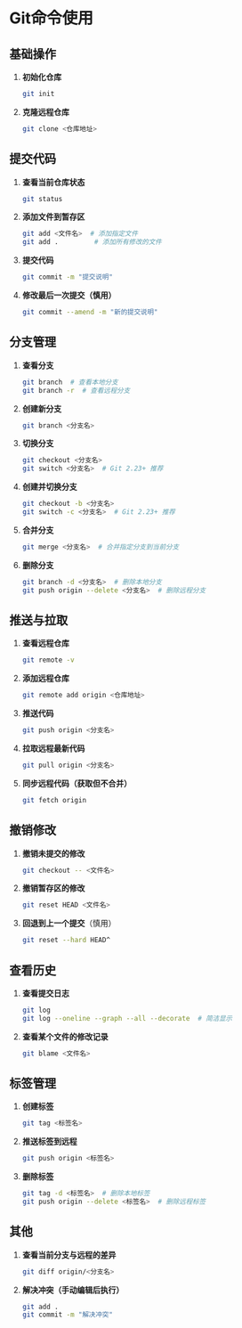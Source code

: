 # Git命令使用



## **基础操作**

1. **初始化仓库**

    ```bash
    git init
    ```

2. **克隆远程仓库**

    ```bash
    git clone <仓库地址>
    ```

## **提交代码**

1. **查看当前仓库状态**

    ```bash
    git status
    ```

2. **添加文件到暂存区**

    ```bash
    git add <文件名>  # 添加指定文件
    git add .         # 添加所有修改的文件
    ```

3. **提交代码**

    ```bash
    git commit -m "提交说明"
    ```

4. **修改最后一次提交（慎用）**

    ```bash
    git commit --amend -m "新的提交说明"
    ```

## **分支管理**

1. **查看分支**

    ```bash
    git branch  # 查看本地分支
    git branch -r  # 查看远程分支
    ```

2. **创建新分支**

    ```bash
    git branch <分支名>
    ```

3. **切换分支**

    ```bash
    git checkout <分支名>
    git switch <分支名>  # Git 2.23+ 推荐
    ```

4. **创建并切换分支**

    ```bash
    git checkout -b <分支名>
    git switch -c <分支名>  # Git 2.23+ 推荐
    ```

5. **合并分支**

    ```bash
    git merge <分支名>  # 合并指定分支到当前分支
    ```

6. **删除分支**

    ```bash
    git branch -d <分支名>  # 删除本地分支
    git push origin --delete <分支名>  # 删除远程分支
    ```

## **推送与拉取**

1. **查看远程仓库**

    ```bash
    git remote -v
    ```

2. **添加远程仓库**

    ```bash
    git remote add origin <仓库地址>
    ```

3. **推送代码**

    ```bash
    git push origin <分支名>
    ```

4. **拉取远程最新代码**

    ```bash
    git pull origin <分支名>
    ```

5. **同步远程代码（获取但不合并）**

    ```bash
    git fetch origin
    ```

## **撤销修改**

1. **撤销未提交的修改**

    ```bash
    git checkout -- <文件名>
    ```

2. **撤销暂存区的修改**

    ```bash
    git reset HEAD <文件名>
    ```

3. **回退到上一个提交**（慎用）

    ```bash
    git reset --hard HEAD^
    ```

## **查看历史**

1. **查看提交日志**

    ```bash
    git log
    git log --oneline --graph --all --decorate  # 简洁显示
    ```

2. **查看某个文件的修改记录**

    ```bash
    git blame <文件名>
    ```

## **标签管理**

1. **创建标签**

    ```bash
    git tag <标签名>
    ```

2. **推送标签到远程**

    ```bash
    git push origin <标签名>
    ```

3. **删除标签**

    ```bash
    git tag -d <标签名>  # 删除本地标签
    git push origin --delete <标签名>  # 删除远程标签
    ```

## **其他**

1. **查看当前分支与远程的差异**

    ```bash
    git diff origin/<分支名>
    ```

2. **解决冲突（手动编辑后执行）**

    ```bash
    git add .
    git commit -m "解决冲突"
    ```

